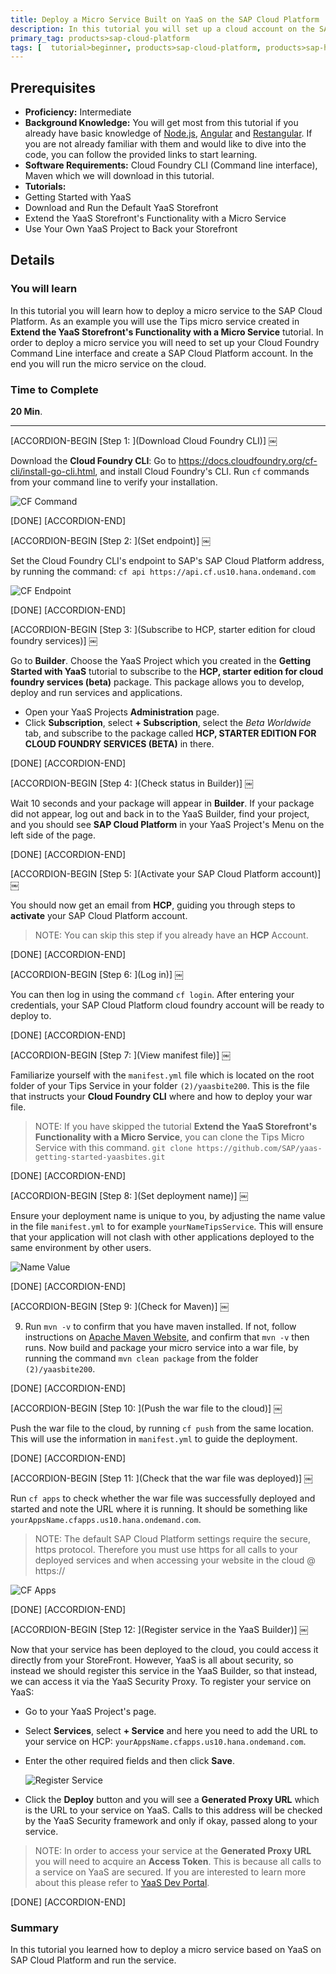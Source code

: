 ```yaml
---
title: Deploy a Micro Service Built on YaaS on the SAP Cloud Platform
description: In this tutorial you will set up a cloud account on the SAP Cloud Platform through your YaaS project. You will then deploy your Tips micro service to the cloud and point your Storefront to it.
primary_tag: products>sap-cloud-platform
tags: [  tutorial>beginner, products>sap-cloud-platform, products>sap-hybris-as-a-service-on-sap-cloud-platform ]
---
```

## Prerequisites  
- **Proficiency:** Intermediate
- **Background Knowledge:**  You will get most from this tutorial if you already have basic knowledge of [Node.js](https://www.youtube.com/watch?v=pU9Q6oiQNd0), [Angular](https://docs.angularjs.org/guide/directive) and [Restangular](https://github.com/mgonto/restangular#starter-guide). If you are not already familiar with them and would like to dive into the code, you can follow the provided links to start learning.
- **Software Requirements:** Cloud Foundry CLI (Command line interface), Maven which we will download in this tutorial.
- **Tutorials:**
- Getting Started with YaaS
- Download and Run the Default YaaS Storefront    
- Extend the YaaS Storefront's Functionality with a Micro Service
- Use Your Own YaaS Project to Back your Storefront

## Details
### You will learn  
In this tutorial you will learn how to deploy a micro service to the SAP Cloud Platform. As an example you will use the Tips micro service created in **Extend the YaaS Storefront's Functionality with a Micro Service** tutorial. In order to deploy a micro service you will need to set up your Cloud Foundry Command Line interface and create a SAP Cloud Platform account. In the end you will run the micro service on the cloud.

### Time to Complete
**20 Min**.

---

[ACCORDION-BEGIN [Step 1: ](Download Cloud Foundry CLI)] ￼

Download the **Cloud Foundry CLI**: Go to https://docs.cloudfoundry.org/cf-cli/install-go-cli.html, and install Cloud Foundry's CLI. Run `cf` commands from your command line to verify your installation.

![CF Command](cf-command.PNG)

[DONE]
[ACCORDION-END]

[ACCORDION-BEGIN [Step 2: ](Set endpoint)] ￼

Set the Cloud Foundry CLI's endpoint to SAP's SAP Cloud Platform address, by running the command: `cf api https://api.cf.us10.hana.ondemand.com`

![CF Endpoint](cf-cli-endpoint.PNG)

[DONE]
[ACCORDION-END]

[ACCORDION-BEGIN [Step 3: ](Subscribe to HCP, starter edition for cloud foundry services)] ￼

Go to **Builder**. Choose the YaaS Project which you created in the **Getting Started with YaaS** tutorial to subscribe to the **HCP, starter edition for cloud foundry services (beta)** package. This package allows you to develop, deploy and run services and applications.
- Open your YaaS Projects **Administration** page.
- Click **Subscription**, select **+ Subscription**, select the *Beta Worldwide* tab, and subscribe to the package called **HCP, STARTER EDITION FOR CLOUD FOUNDRY SERVICES (BETA)** in there.

[DONE]
[ACCORDION-END]

[ACCORDION-BEGIN [Step 4: ](Check status in Builder)] ￼

Wait 10 seconds and your package will appear in **Builder**. If your package did not appear, log out and back in to the YaaS Builder, find your project, and you should see **SAP Cloud Platform** in your YaaS Project's Menu on the left side of the page.

[DONE]
[ACCORDION-END]

[ACCORDION-BEGIN [Step 5: ](Activate your SAP Cloud Platform account)] ￼

You should now get an email from **HCP**, guiding you through steps to **activate** your SAP Cloud Platform account.

> NOTE: You can skip this step if you already have an **HCP** Account.

[DONE]
[ACCORDION-END]

[ACCORDION-BEGIN [Step 6: ](Log in)] ￼

You can then log in using the command `cf login`. After entering your credentials, your SAP Cloud Platform cloud foundry account will be ready to deploy to.

[DONE]
[ACCORDION-END]

[ACCORDION-BEGIN [Step 7: ](View manifest file)] ￼

Familiarize yourself with the `manifest.yml` file which is located on the root folder of your Tips Service in your folder `(2)/yaasbite200`. This is the file that instructs your **Cloud Foundry CLI** where and how to deploy your war file.

> NOTE: If you have skipped the tutorial **Extend the YaaS Storefront's Functionality with a Micro Service**, you can clone the Tips Micro Service with this command. `git clone https://github.com/SAP/yaas-getting-started-yaasbites.git`

[DONE]
[ACCORDION-END]

[ACCORDION-BEGIN [Step 8: ](Set deployment name)] ￼

Ensure your deployment name is unique to you, by adjusting the name value in the file `manifest.yml` to for example `yourNameTipsService`.  This will ensure that your application will not clash with other applications deployed to the same environment by other users.

![Name Value](tipsService.PNG)

[DONE]
[ACCORDION-END]

[ACCORDION-BEGIN [Step 9: ](Check for Maven)] ￼

9. Run `mvn -v` to confirm that you have maven installed. If not, follow instructions on [Apache Maven Website](https://maven.apache.org/install.html), and confirm that  `mvn -v` then runs.   Now build and package your micro service into a war file, by running the command `mvn clean package` from the folder `(2)/yaasbite200`.

[DONE]
[ACCORDION-END]

[ACCORDION-BEGIN [Step 10: ](Push the war file to the cloud)] ￼

Push the war file to the cloud, by running `cf push` from the same location. This will use the information in `manifest.yml` to guide the deployment.

[DONE]
[ACCORDION-END]

[ACCORDION-BEGIN [Step 11: ](Check that the war file was deployed)] ￼

Run `cf apps` to check whether the war file was successfully deployed and started and note the URL where it is running. It should be something like `yourAppsName.cfapps.us10.hana.ondemand.com`.

> NOTE: The default SAP Cloud Platform settings require the secure, https protocol. Therefore you must use https for all calls to your deployed services and when accessing your website in the cloud @ https://

![CF Apps](cf-apps.PNG)

[DONE]
[ACCORDION-END]

[ACCORDION-BEGIN [Step 12: ](Register service in the YaaS Builder)] ￼

Now that your service has been deployed to the cloud, you could access it directly from your StoreFront. However, YaaS is all about security, so instead we should  register this service in the YaaS Builder, so that instead, we can access it via the YaaS Security Proxy.  To register your service on YaaS:
- Go to your YaaS Project's page.
- Select **Services**, select **+ Service** and here you need to add the URL to your service on HCP: `yourAppsName.cfapps.us10.hana.ondemand.com`.
- Enter the other required fields and then click **Save**.

    ![Register Service](register-service.PNG)

- Click the **Deploy** button and you will see a **Generated Proxy URL** which is the URL to your service on YaaS. Calls to this address will be checked by the YaaS Security framework and only if okay, passed along to your service.

> NOTE: In order to access your service at the  **Generated Proxy URL** you will need to acquire an **Access Token**. This is because all calls to a service on YaaS are secured. If you are interested to learn more about this please refer to [YaaS Dev Portal](https://devportal.yaas.io/).  

[DONE]
[ACCORDION-END]


### Summary
In this tutorial you learned how to deploy a micro service based on YaaS on SAP Cloud Platform and run the service.
